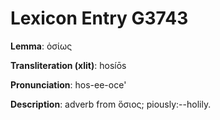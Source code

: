 # Lexicon Entry G3743

**Lemma**: ὁσίως

**Transliteration (xlit)**: hosíōs

**Pronunciation**: hos-ee-oce'

**Description**:
adverb from ὅσιος; piously:--holily.
